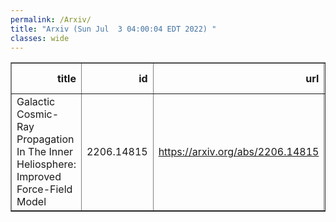 ```yaml
---
permalink: /Arxiv/
title: "Arxiv (Sun Jul  3 04:00:04 EDT 2022) "
classes: wide
---
```

<table border="1" class="dataframe">
  <thead>
    <tr style="text-align: right;">
      <th>title</th>
      <th>id</th>
      <th>url</th>
      <th>authors</th>
      <th>Local Authors</th>
    </tr>
  </thead>
  <tbody>
    <tr>
      <td>Galactic Cosmic-Ray Propagation In The Inner Heliosphere: Improved   Force-Field Model</td>
      <td>2206.14815</td>
      <td><a href="https://arxiv.org/abs/2206.14815" target="_blank">https://arxiv.org/abs/2206.14815</a></td>
      <td>Jung-Tsung Li, John F. Beacom, Annika H. G. Peter</td>
      <td>John Beacom, John F. Beacom, Jung-Tsung Li</td>
    </tr>
  </tbody>
</table>